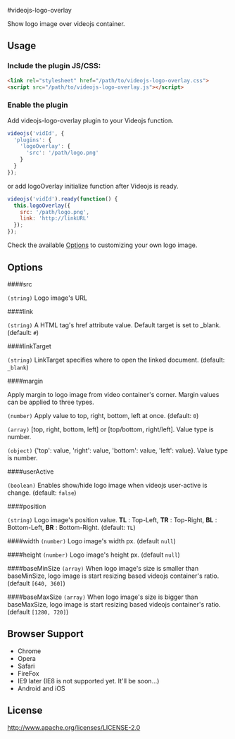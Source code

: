 #videojs-logo-overlay

Show logo image over videojs container.



## Usage

### Include the plugin JS/CSS:

```html
<link rel="stylesheet" href="/path/to/videojs-logo-overlay.css">
<script src="/path/to/videojs-logo-overlay.js"></script>
```

### Enable the plugin
Add videojs-logo-overlay plugin to your Videojs function.  

```js
videojs('vidId', {
  'plugins': {
    'logoOverlay': {
      'src': '/path/logo.png'
    }
  }
});
```

or add logoOverlay initialize function after Videojs is ready.

```js
videojs('vidId').ready(function() {
  this.logoOverlay({
    src: '/path/logo.png',
    link: 'http://linkURL'
  });
});
```
Check the available [Options](#options) to customizing your own logo image.

## Options

####src 

`(string)` Logo image's URL

####link 

`(string)` A HTML tag's href attribute value. Default target is set to _blank.  (default: `#`)

####linkTarget

`(string)` LinkTarget specifies where to open the linked document. (default: `_blank`)

####margin 

Apply margin to logo image from video container's corner. Margin values can be applied to three types.

`(number)` Apply value to top, right, bottom, left at once. (default: `0`)

`(array)` [top, right, bottom, left] or [top/bottom, right/left]. Value type is number.

`(object)` {'top': value, 'right': value, 'bottom': value, 'left': value}. Value type is number.

####userActive 

`(boolean)` Enables show/hide logo image when videojs user-active is change. (default: `false`)

####position 

`(string)` Logo image's position value. **TL** : Top-Left, **TR** : Top-Right, **BL** : Bottom-Left, **BR** : Bottom-Right. (default: `TL`)

####width 
`(number)` Logo image's width px. (default `null`)

####height
`(number)` Logo image's height px. (default `null`)

####baseMinSize
`(array)` When logo image's size is smaller than baseMinSize, logo image is start resizing based videojs container's ratio. (default `[640, 360]`)

####baseMaxSize
`(array)` When logo image's size is bigger than baseMaxSize, logo image is start resizing based videojs container's ratio. (default `[1280, 720]`)


## Browser Support

- Chrome
- Opera
- Safari
- FireFox
- IE9 later (IE8 is not supported yet. It'll be soon...)
- Android and iOS


## License

http://www.apache.org/licenses/LICENSE-2.0